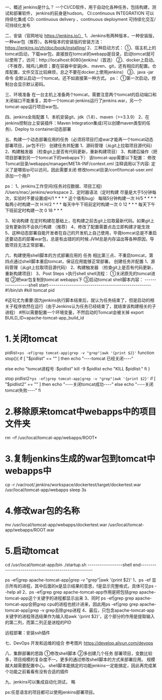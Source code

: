一、概述
    jenkins是什么？
    一个CI/CD软件，用于自动化各种任务，包括构建，测试和部署软件，
    jenkins的前身是hudson。
CI:continuous  INTEGRATION  可以持续化集成
CD:  continuous   delivery  、continuous  deployment 可持续化交互/可持续化发布









二、安装（官网地址 https://jenkins.io/）
1、Jenkins有两种版本，一种安装版，一种war包（推荐）。各种版本的安装版的安装方法： https://jenkins.io/zh/doc/book/installing/
2、三种启动方式：
①、宿主机上的tomcat启动，下载war包，直接放在tomcat的webapp是目录，启动tomcat就可以使用了，访问：http://localhost:8080/jenkins/（首选）
②、docker上启动。（不推荐，贼鸡儿麻烦；要在容器中安装jdk、maven、git，还有相应的配置。仓库配置，文件交互比较麻烦，总之不要在docker上使用jenkins）
③、java -jar 命令 会默认启动一个tomcat。还不如直接第一种方式。
ps：
①第一次启动，控制台会显示默认密码。










三、环境准备
在一台主机上准备两个tomcat，需要注意两个tomcat的启动端口和关闭端口不能重复，其中一个tomcat-jenkins运行了jenkins.war，另一个tomcat-app运行项目war包。









四、jenkins全局配置
1、本机安装git、jdk（1.8）、maven（>=3.3.9）
2、在jenkins控制台上安装插件：Maven Integration集成(可以创建maven类型的任务)、Deploy to container动态部署










五、构建一个动态部署应用的任务（必须将项目打成war才能再一个tomcat动态部署项目，jar包不行）
创建任务并配置
1、源码管理（从git上拉取项目源代码）
2、构建触发器 （检查git上是否有代码更新，重新构建项目）
3、构建后操作（把项目部署到另一个tomcat下的webapps下）
    该tomcat-app需要以下配置：
修改 Tomcat目录/webapps/manager/META-INF/context.xml
注释调用以下内容:
<Context antiResourceLocking="false" privileged="true" >
  <Valve className="org.apache.catalina.valves.RemoteAddrValve"
         allow="127\.\d+\.\d+\.\d+|::1|0:0:0:0:0:0:0:1" />定义了是哪些ip可以访问，因此需要关闭
修改tomcat目录/conf/tomcat-user.xml
添加一个用户
<role rolename="manager-script">
<role rolename="admin-script">
<role rolename="manager-gui">
<role rolename="admin-gui">
<user username="tomcat" password="123456" roles="manager-script,admin-script,admin-gui,manager-gui">


ps：
1、jenkins工作空间(任务对应数据、项目工程)
/Users/mac/.jenkins/workspace
2、定时器语法（定时构建 尽量是大于5分钟每次，实验时不要设置成H/1 * * * *  这个值有bug）
每隔5分钟构建一次    H/5 * * * *
每两小时构建一次    H H/2 * * *
每天中午下班前定时构建一次   0 12 * * *
每天下午下班前定时构建一次  0 18 * * *

3、轮询构建 在定时构建在基础上，在构建之前去git上拉取最新代码。如果git上没有更新则不会执行构建 （推荐）
4、修改了配置需要点击立即构建才能生效
5、这种动态部署自能开发者在自己的开发机上自己使用，毕竟tomcat总是不重启还要动态的部署war包，总是有出错的的时候.JVM总是内存溢出等各种原因，导致项目无法正常部署。











六、构建使用shell脚本的方式部署应用的 任务
相比第三点、不重启tomcat，第四点通过shell脚本重启tomcat，保证应用能够正常部署。
创建任务并配置
1、源码管理（从git上拉取项目源代码）
2、构建触发器 （检查git上是否有代码更新，重新构建项目）
3、Post Steps >执行shell
    shell流程：
    ①关闭原先的tomcat进程
    ②把war包复制到tomcat webapps下
    ③启动tomcat
    shell脚本内容：
------------------shell start-----------------------------------------------------    
#!/bin/sh
#kill tomcat pid

#这句尤为重要:因为jenkins执行脚本结束后，就认为任务结束了，但是启动的相关子程序依然在运行（由于Jenkins认为任务已经结束了，就结束该构建相关的子进程）
#所以需要配置一个环境变量，不然启动的Tomcat会被关掉
export BUILD_ID=apache-tomcat-app_build_id

# 1.关闭tomcat
pidlist=`ps -ef|grep tomcat-app|grep -v "grep"|awk '{print $2}'`
function stop(){
if [ "$pidlist" == "" ]
  then
    echo "----tomcat 已经关闭----"
    
 else
    echo "tomcat进程号 :$pidlist"
    kill -9 $pidlist
    echo "KILL $pidlist:"
fi
}

stop
pidlist2=`ps -ef|grep tomcat-app|grep -v "grep"|awk '{print $2}'`
if [ "$pidlist2" == "" ]
    then 
       echo "----关闭tomcat成功----"
else
    echo "----关闭tomcat失败----"
fi

# 2.移除原来tomcat中webapps中的项目文件夹
rm -rf /usr/local/tomcat-app/webapps/ROOT*
# 3.复制jenkins生成的war包到tomcat中webapps中
cp -r /var/root/.jenkins/workspace/dockertest/target/dockertest.war  /usr/local/tomcat-app/webapps
sleep 3s
# 4.修改war包的名称
mv /usr/local/tomcat-app/webapps/dockertest.war  /usr/local/tomcat-app/webapps/ROOT.war
# 5.启动tomcat
cd /usr/local/tomcat-app/bin
./startup.sh
------------------shell end-----------------------------------------------------  

ps -ef|grep apache-tomcat-app|grep -v "grep"|awk '{print $2}'
1、ps -ef 显示所有的进程，其中后面的e是显示结果的意思，f是显示完整格式，具体可见ps --help all
2、ps -ef|grep grep apache-tomcat-app作用是把包括grep apache-tomcat-app这个关键字的进程都显示出来
3、同时 ps -ef|grep grep apache-tomcat-app会把grep cpu的进程也统计进来，因此用ps -ef|grep grep apache-tomcat-app|grep -v grep去除grep进程
4、最后，只包含apache-tomcat-app关键字的进程筛选结果作为输入给awk '{print $2}'，这个部分的作用是提取输入的第二列，而第二列正是进程的PID

远程部署：安装ssh插件












七、DevOps 开发和运维的组合
参考图片
https://develop.aliyun.com/devops









八、集群部署的思路
①修改shell脚本
②多创建几个任务
部署项目，变数比较多，项目规模的复杂度不一。更多的通过修改shell脚本的方式来部署应用。
规模越大越需要配置中心。
shell脚本能搞定的功能jenkins一定能搞定，因此再完成某个功能之前看看有没有合适的插件

九、jenkins可以集成自动化测试，
略


ps:任意语言的项目都可以使用jenkins部署项目。